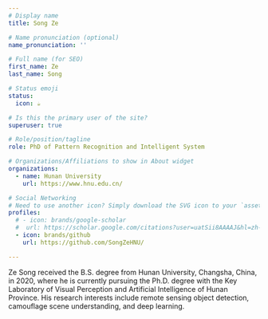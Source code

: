 ```yaml
---
# Display name
title: Song Ze

# Name pronunciation (optional)
name_pronunciation: ''

# Full name (for SEO)
first_name: Ze
last_name: Song

# Status emoji
status:
  icon: ☕️

# Is this the primary user of the site?
superuser: true

# Role/position/tagline
role: PhD of Pattern Recognition and Intelligent System

# Organizations/Affiliations to show in About widget
organizations:
  - name: Hunan University
    url: https://www.hnu.edu.cn/

# Social Networking
# Need to use another icon? Simply download the SVG icon to your `assets/media/icons/` folder.
profiles:
  # - icon: brands/google-scholar
  #  url: https://scholar.google.com/citations?user=uatSii8AAAAJ&hl=zh-CN
  - icon: brands/github
    url: https://github.com/SongZeHNU/

---
```

Ze Song received the B.S. degree from Hunan University, Changsha, China, in 2020, where he is currently pursuing the Ph.D. degree 
with the Key Laboratory of Visual Perception and Artificial Intelligence of Hunan Province. 
His research interests include remote sensing object detection, camouflage scene understanding, and deep learning.
